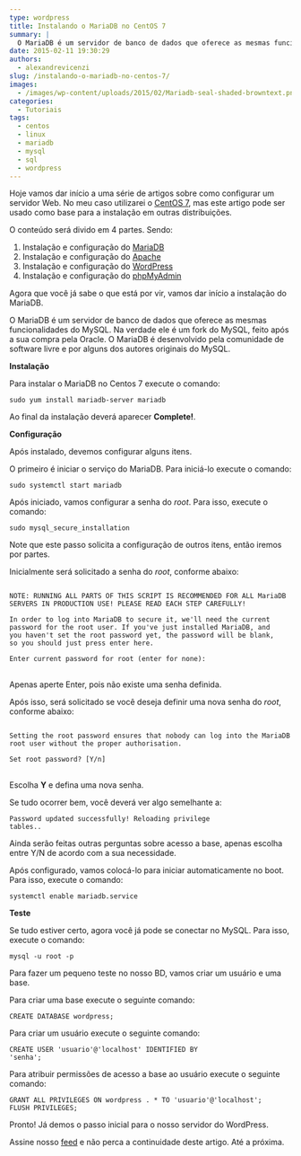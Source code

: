 ```yaml
---
type: wordpress
title: Instalando o MariaDB no CentOS 7
summary: |
  O MariaDB é um servidor de banco de dados que oferece as mesmas funcionalidades do MySQL. Na verdade ele é um fork do MySQL, feito após a sua compra pela Oracle. O MariaDB é desenvolvido pela comunidade de software livre e por alguns dos autores originais do MySQL.
date: 2015-02-11 19:30:29
authors:
  - alexandrevicenzi
slug: /instalando-o-mariadb-no-centos-7/
images:
  - /images/wp-content/uploads/2015/02/Mariadb-seal-shaded-browntext.png
categories:
  - Tutoriais
tags:
  - centos
  - linux
  - mariadb
  - mysql
  - sql
  - wordpress
---
```


Hoje vamos dar início a uma série de artigos sobre como configurar um servidor Web. No meu caso utilizarei o <a title="CentOS" href="http://www.centos.org/" target="_blank">CentOS 7</a>, mas este artigo pode ser usado como base para a instalação em outras distribuições.

O conteúdo será divido em 4 partes. Sendo:

<ol>
  <li>Instalação e configuração do <a href="https://mariadb.org/pt-br/" target="_blank">MariaDB</a></li>
  <li>Instalação e configuração do <a href="http://www.apache.org/" target="_blank">Apache</a></li>
  <li>Instalação e configuração do <a href="https://br.wordpress.org/" target="_blank">WordPress</a></li>
  <li>Instalação e configuração do <a href="http://www.phpmyadmin.net/home_page/index.php" target="_blank">phpMyAdmin</a></li>
</ol>

Agora que você já sabe o que está por vir, vamos dar início a instalação do MariaDB.

O MariaDB é um servidor de banco de dados que oferece as mesmas funcionalidades do MySQL. Na verdade ele é um fork do MySQL, feito após a sua compra pela Oracle. O MariaDB é desenvolvido pela comunidade de software livre e por alguns dos autores originais do MySQL.

<strong>Instalação</strong>

Para instalar o MariaDB no Centos 7 execute o comando:

<code>sudo yum install mariadb-server mariadb</code>

Ao final da instalação deverá aparecer <strong>Complete!</strong>.

<strong>Configuração</strong>

Após instalado, devemos configurar alguns itens.

O primeiro é iniciar o serviço do MariaDB. Para iniciá-lo execute o comando:

<code>sudo systemctl start mariadb</code>

Após iniciado, vamos configurar a senha do <em>root</em>. Para isso, execute o comando:

<code>sudo mysql_secure_installation</code>

Note que este passo solicita a configuração de outros itens, então iremos por partes.

Inicialmente será solicitado a senha do <em>root</em>, conforme abaixo:

<pre>
<code>
NOTE: RUNNING ALL PARTS OF THIS SCRIPT IS RECOMMENDED FOR ALL MariaDB
SERVERS IN PRODUCTION USE! PLEASE READ EACH STEP CAREFULLY!

In order to log into MariaDB to secure it, we'll need the current
password for the root user. If you've just installed MariaDB, and
you haven't set the root password yet, the password will be blank,
so you should just press enter here.

Enter current password for root (enter for none):
</code>
</pre>

Apenas aperte Enter, pois não existe uma senha definida.

Após isso, será solicitado se você deseja definir uma nova senha do <em>root</em>, conforme abaixo:

<pre>
<code>
Setting the root password ensures that nobody can log into the MariaDB
root user without the proper authorisation.

Set root password? [Y/n]
</code>
</pre>

Escolha <strong>Y</strong> e defina uma nova senha.

Se tudo ocorrer bem, você deverá ver algo semelhante a:

<code>Password updated successfully!
Reloading privilege tables..</code>

Ainda serão feitas outras perguntas sobre acesso a base, apenas escolha entre Y/N de acordo com a sua necessidade.

Após configurado, vamos colocá-lo para iniciar automaticamente no boot. Para isso, execute o comando:

<code>systemctl enable mariadb.service</code>

<strong>Teste</strong>

Se tudo estiver certo, agora você já pode se conectar no MySQL. Para isso, execute o comando:

<code>mysql -u root -p</code>

Para fazer um pequeno teste no nosso BD, vamos criar um usuário e uma base.

Para criar uma base execute o seguinte comando:

<code>CREATE DATABASE wordpress;</code>

Para criar um usuário execute o seguinte comando:

<code>CREATE USER 'usuario'@'localhost' IDENTIFIED BY 'senha';</code>

Para atribuir permissões de acesso a base ao usuário execute o seguinte comando:

<code>GRANT ALL PRIVILEGES ON wordpress . * TO 'usuario'@'localhost';
FLUSH PRIVILEGES;</code>

Pronto! Já demos o passo inicial para o nosso servidor do WordPress.

Assine nosso <a href="/feed.xml" target="_blank">feed</a> e não perca a continuidade deste artigo. Até a próxima.
